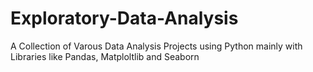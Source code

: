 # Exploratory-Data-Analysis
A Collection of Varous Data Analysis Projects using Python mainly with Libraries like Pandas, Matploltlib and Seaborn

